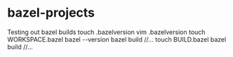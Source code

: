 # bazel-projects
Testing out bazel builds
touch .bazelversion
vim .bazelversion 
touch WORKSPACE.bazel
bazel --version
bazel build //...
touch BUILD.bazel
bazel build //...